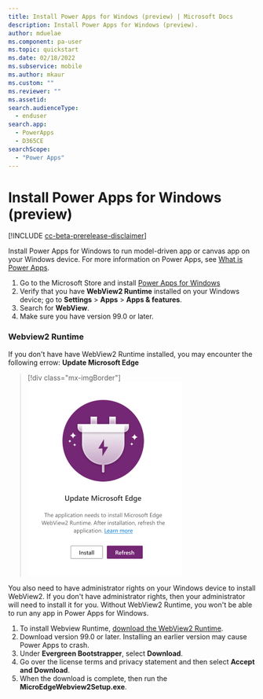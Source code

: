 ```yaml
---
title: Install Power Apps for Windows (preview) | Microsoft Docs
description: Install Power Apps for Windows (preview).
author: mduelae
ms.component: pa-user
ms.topic: quickstart
ms.date: 02/18/2022
ms.subservice: mobile
ms.author: mkaur
ms.custom: ""
ms.reviewer: ""
ms.assetid: 
search.audienceType: 
  - enduser
search.app: 
  - PowerApps
  - D365CE
searchScope:
  - "Power Apps"
---
```


# Install Power Apps for Windows (preview) 

[!INCLUDE [cc-beta-prerelease-disclaimer](../includes/cc-beta-prerelease-disclaimer.md)]

Install Power Apps for Windows to run model-driven app or canvas app on your Windows device. For more information on Power Apps, see [What is Power Apps](/powerapps/powerapps-overview).
1. Go to the Microsoft Store and install [Power Apps for Windows](https://www.microsoft.com/store/apps/9MVC8P1Q3B29)
2. Verify that you have **WebView2 Runtime** installed on your Windows device; go to **Settings** > **Apps** > **Apps & features**.
3. Search for **WebView**.
4. Make sure you have version 99.0 or later.

### Webview2 Runtime

If you don't have have WebView2 Runtime installed, you may encounter the following errow: **Update Microsoft Edge**

> [!div class="mx-imgBorder"]
> ![WebView2 Runtime errow.](media/webview2.png "WebView2")

You also need to have administrator rights on your Windows device to install WebView2. If you don't have administrator rights, then your administrator will need to install it for you. Without WebView2 Runtime, you won't be able to run any app in Power Apps for Windows.

1. To install Webview Runtime, [download the WebView2 Runtime](https://developer.microsoft.com/microsoft-edge/webview2/#download-section).
2. Download version 99.0 or later. Installing an earlier version may cause Power Apps to crash.
3. Under **Evergreen Bootstrapper**, select **Download**.
4. Go over the license terms and privacy statement and then select **Accept and Download**.
5. When the download is complete, then run the **MicroEdgeWebview2Setup.exe**.

